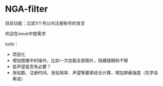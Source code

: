 # NGA-filter
目前功能：过滤3个月以内注册账号的发言

欢迎在issue中提需求

todo：
- 项目化
- 增加图楼中的操作，比如一次加载全部图片，隐藏插眼和干聊
- 低声望是否有必要？
- 发帖数、注册时间、发帖频率、声望等要素综合计算，增加屏蔽强度（先学会再说）

